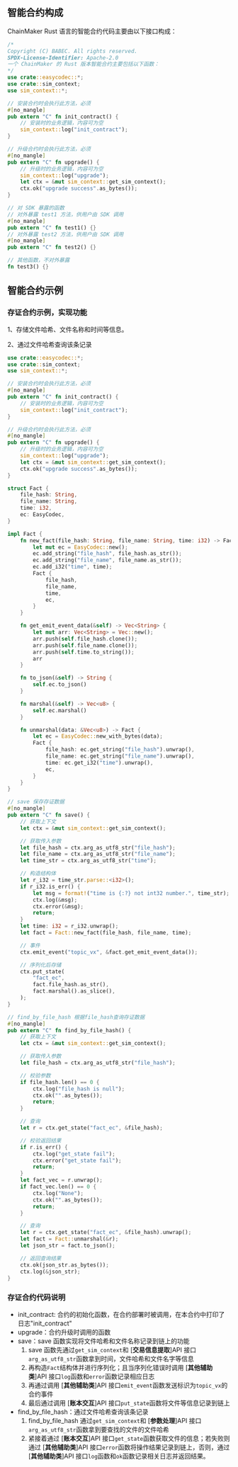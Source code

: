 ## 智能合约构成

ChainMaker Rust 语言的智能合约代码主要由以下接口构成：

```rust
/*
Copyright (C) BABEC. All rights reserved.
SPDX-License-Identifier: Apache-2.0
一个 ChainMaker 的 Rust 版本智能合约主要包括以下函数：
*/
use crate::easycodec::*;
use crate::sim_context;
use sim_context::*;

// 安装合约时会执行此方法，必须
#[no_mangle]
pub extern "C" fn init_contract() {
    // 安装时的业务逻辑，内容可为空
    sim_context::log("init_contract");
}

// 升级合约时会执行此方法，必须
#[no_mangle]
pub extern "C" fn upgrade() {
    // 升级时的业务逻辑，内容可为空
    sim_context::log("upgrade");
    let ctx = &mut sim_context::get_sim_context();
    ctx.ok("upgrade success".as_bytes());
}

// 对 SDK 暴露的函数
// 对外暴露 test1 方法，供用户由 SDK 调用
#[no_mangle]
pub extern "C" fn test1() {}
// 对外暴露 test2 方法，供用户由 SDK 调用
#[no_mangle]
pub extern "C" fn test2() {}

// 其他函数，不对外暴露
fn test3() {}
```

## 智能合约示例

### 存证合约示例，实现功能

1、存储文件哈希、文件名称和时间等信息。

2、通过文件哈希查询该条记录

```rust
use crate::easycodec::*;
use crate::sim_context;
use sim_context::*;

// 安装合约时会执行此方法，必须
#[no_mangle]
pub extern "C" fn init_contract() {
    // 安装时的业务逻辑，内容可为空
    sim_context::log("init_contract");
}

// 升级合约时会执行此方法，必须
#[no_mangle]
pub extern "C" fn upgrade() {
    // 升级时的业务逻辑，内容可为空
    sim_context::log("upgrade");
    let ctx = &mut sim_context::get_sim_context();
    ctx.ok("upgrade success".as_bytes());
}

struct Fact {
    file_hash: String,
    file_name: String,
    time: i32,
    ec: EasyCodec,
}

impl Fact {
    fn new_fact(file_hash: String, file_name: String, time: i32) -> Fact {
        let mut ec = EasyCodec::new();
        ec.add_string("file_hash", file_hash.as_str());
        ec.add_string("file_name", file_name.as_str());
        ec.add_i32("time", time);
        Fact {
            file_hash,
            file_name,
            time,
            ec,
        }
    }

    fn get_emit_event_data(&self) -> Vec<String> {
        let mut arr: Vec<String> = Vec::new();
        arr.push(self.file_hash.clone());
        arr.push(self.file_name.clone());
        arr.push(self.time.to_string());
        arr
    }

    fn to_json(&self) -> String {
        self.ec.to_json()
    }

    fn marshal(&self) -> Vec<u8> {
        self.ec.marshal()
    }

    fn unmarshal(data: &Vec<u8>) -> Fact {
        let ec = EasyCodec::new_with_bytes(data);
        Fact {
            file_hash: ec.get_string("file_hash").unwrap(),
            file_name: ec.get_string("file_name").unwrap(),
            time: ec.get_i32("time").unwrap(),
            ec,
        }
    }
}

// save 保存存证数据
#[no_mangle]
pub extern "C" fn save() {
    // 获取上下文
    let ctx = &mut sim_context::get_sim_context();

    // 获取传入参数
    let file_hash = ctx.arg_as_utf8_str("file_hash");
    let file_name = ctx.arg_as_utf8_str("file_name");
    let time_str = ctx.arg_as_utf8_str("time");

    // 构造结构体
    let r_i32 = time_str.parse::<i32>();
    if r_i32.is_err() {
        let msg = format!("time is {:?} not int32 number.", time_str);
        ctx.log(&msg);
        ctx.error(&msg);
        return;
    }
    let time: i32 = r_i32.unwrap();
    let fact = Fact::new_fact(file_hash, file_name, time);

    // 事件
    ctx.emit_event("topic_vx", &fact.get_emit_event_data());

    // 序列化后存储
    ctx.put_state(
        "fact_ec",
        fact.file_hash.as_str(),
        fact.marshal().as_slice(),
    );
}

// find_by_file_hash 根据file_hash查询存证数据
#[no_mangle]
pub extern "C" fn find_by_file_hash() {
    // 获取上下文
    let ctx = &mut sim_context::get_sim_context();

    // 获取传入参数
    let file_hash = ctx.arg_as_utf8_str("file_hash");

    // 校验参数
    if file_hash.len() == 0 {
        ctx.log("file_hash is null");
        ctx.ok("".as_bytes());
        return;
    }

    // 查询
    let r = ctx.get_state("fact_ec", &file_hash);

    // 校验返回结果
    if r.is_err() {
        ctx.log("get_state fail");
        ctx.error("get_state fail");
        return;
    }
    let fact_vec = r.unwrap();
    if fact_vec.len() == 0 {
        ctx.log("None");
        ctx.ok("".as_bytes());
        return;
    }

    // 查询
    let r = ctx.get_state("fact_ec", &file_hash).unwrap();
    let fact = Fact::unmarshal(&r);
    let json_str = fact.to_json();

    // 返回查询结果
    ctx.ok(json_str.as_bytes());
    ctx.log(&json_str);
}
```

### 存证合约代码说明

- init_contract: 合约的初始化函数，在合约部署时被调用，在本合约中打印了日志"init_contract"
- upgrade：合约升级时调用的函数
- save：save 函数实现将文件哈希和文件名称记录到链上的功能
  1. save 函数先通过`get_sim_context`和 [**交易信息提取**]API 接口`arg_as_utf8_str`函数拿到时间，文件哈希和文件名字等信息
  2. 再构造`Fact`结构体并进行序列化；且当序列化错误时调用 [**其他辅助类**]API 接口`log`函数和`error`函数记录相应日志
  3. 再通过调用 [**其他辅助类**]API 接口`emit_event`函数发送标识为`topic_vx`的合约事件
  4. 最后通过调用 [**账本交互**]API 接口`put_state`函数将文件等信息记录到链上
- find_by_file_hash：通过文件哈希查询该条记录
  1. find_by_file_hash 通过`get_sim_context`和 [**参数处理**]API 接口`arg_as_utf8_str`函数拿到要查找的文件的文件哈希
  2. 紧接着通过 [**账本交互**]API 接口`get_state`函数获取文件的信息；若失败则通过 [**其他辅助类**]API 接口`error`函数将操作结果记录到链上，否则，通过 [**其他辅助类**]API 接口`log`函数和`ok`函数记录相关日志并返回结果。
